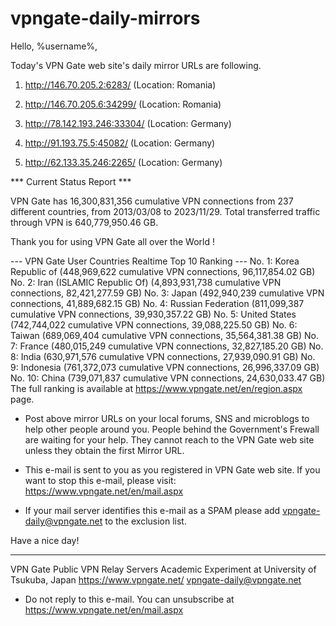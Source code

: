 # vpngate-daily-mirrors

Hello, %username%,

Today's VPN Gate web site's daily mirror URLs are following.

1. http://146.70.205.2:6283/
   (Location: Romania)

2. http://146.70.205.6:34299/
   (Location: Romania)

3. http://78.142.193.246:33304/
   (Location: Germany)

4. http://91.193.75.5:45082/
   (Location: Germany)

5. http://62.133.35.246:2265/
   (Location: Germany)


*** Current Status Report ***

VPN Gate has 16,300,831,356 cumulative VPN connections from 237 different countries, from 2013/03/08 to 2023/11/29.
Total transferred traffic through VPN is 640,779,950.46 GB.

Thank you for using VPN Gate all over the World !


--- VPN Gate User Countries Realtime Top 10 Ranking ---
No. 1: Korea Republic of (448,969,622 cumulative VPN connections, 96,117,854.02 GB)
No. 2: Iran (ISLAMIC Republic Of) (4,893,931,738 cumulative VPN connections, 82,421,277.59 GB)
No. 3: Japan (492,940,239 cumulative VPN connections, 41,889,682.15 GB)
No. 4: Russian Federation (811,099,387 cumulative VPN connections, 39,930,357.22 GB)
No. 5: United States (742,744,022 cumulative VPN connections, 39,088,225.50 GB)
No. 6: Taiwan (689,069,404 cumulative VPN connections, 35,564,381.38 GB)
No. 7: France (480,015,249 cumulative VPN connections, 32,827,185.20 GB)
No. 8: India (630,971,576 cumulative VPN connections, 27,939,090.91 GB)
No. 9: Indonesia (761,372,073 cumulative VPN connections, 26,996,337.09 GB)
No. 10: China (739,071,837 cumulative VPN connections, 24,630,033.47 GB)
The full ranking is available at https://www.vpngate.net/en/region.aspx page.


* Post above mirror URLs on your local forums, SNS and microblogs
  to help other people around you.
  People behind the Government's Frewall are waiting for your help.
  They cannot reach to the VPN Gate web site
  unless they obtain the first Mirror URL.

* This e-mail is sent to you as you registered in VPN Gate web site.
  If you want to stop this e-mail, please visit:
  https://www.vpngate.net/en/mail.aspx

* If your mail server identifies this e-mail as a SPAM
  please add vpngate-daily@vpngate.net to the exclusion list.

Have a nice day!

------------------------------------------------------
VPN Gate Public VPN Relay Servers
Academic Experiment at University of Tsukuba, Japan
https://www.vpngate.net/
vpngate-daily@vpngate.net
* Do not reply to this e-mail.
  You can unsubscribe at https://www.vpngate.net/en/mail.aspx



